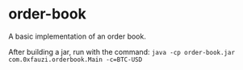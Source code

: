 # order-book

A basic implementation of an order book.

After building a jar, run with the command:
`java -cp order-book.jar com.0xfauzi.orderbook.Main -c=BTC-USD`


